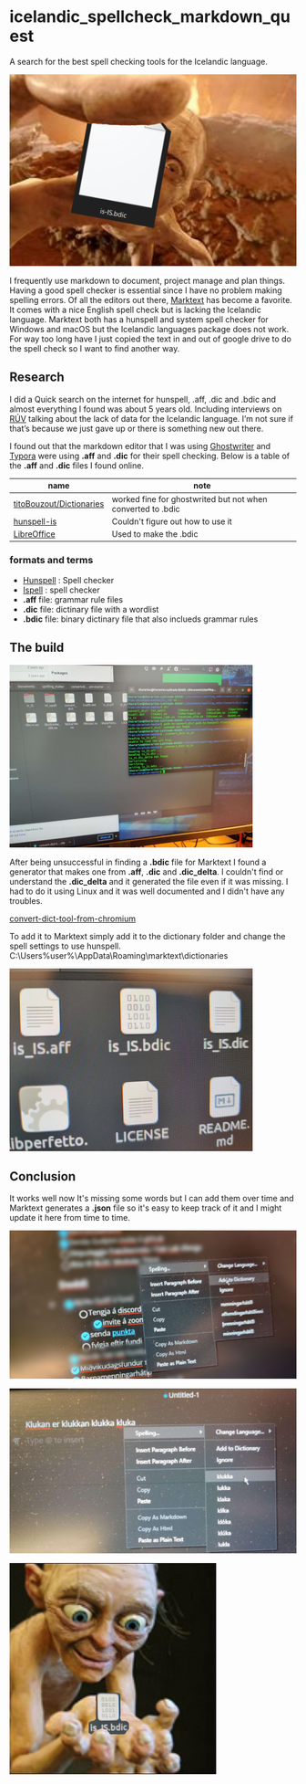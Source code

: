 # icelandic_spellcheck_markdown_quest 


A search for the best spell checking tools for the Icelandic language.

![is_ISbdic](is_bdic.png)

I frequently use markdown to document, project manage and plan things. Having a good spell checker is essential since I have no problem making spelling errors.
Of all the editors out there, [Marktext](https://www.marktext.cc/) has become a favorite. It comes with a nice English spell check but is lacking the Icelandic language.
Marktext both has a hunspell and system spell checker for Windows and macOS but the Icelandic languages package does not work. 
For way too long have I just copied the text in and out of google drive to do the spell check so I want to find another way.

## Research
I did a Quick search on the internet for hunspell, .aff, .dic and .bdic and almost everything I found was about 5 years old. Including interviews on [RÚV](https://www.ruv.is/frettir/innlent/vantar-rafraen-gogn-um-islenska-tungu) talking about the lack of data for the Icelandic language. I’m not sure if that’s because we just gave up or there is something new out there.

I found out that the markdown editor that I was using [Ghostwriter](https://ghostwriter.kde.org/) and [Typora](https://typora.io/) were using **.aff** and **.dic** for their spell checking. Below is a table of the **.aff** and **.dic** files I found online.

| name                                                                      | note                                                        |
| ------------------------------------------------------------------------- | ----------------------------------------------------------- |
| [titoBouzout/Dictionaries](https://github.com/titoBouzout/Dictionaries)   | worked fine for ghostwrited but not when converted to .bdic |
| [hunspell-is](https://github.com/nifgraup/hunspell-is)                    | Couldn't figure out how to use it                           |
| [LibreOffice](https://github.com/LibreOffice/dictionaries/tree/master/is) | Used to make the .bdic                                      |

### formats and terms

- [Hunspell](https://en.wikipedia.org/wiki/Hunspell) : Spell checker
- [Ispell](https://en.wikipedia.org/wiki/Ispell) : spell checker
- **.aff** file: grammar rule files
- **.dic** file: dictinary file with a wordlist
- **.bdic** file: binary dictinary file that also inclueds grammar rules

## The build

![bdic_gen.png](images/bdic_gen.png)

After being unsuccessful in finding a **.bdic** file for Marktext I found a generator that makes one from **.aff**, **.dic** and **.dic_delta**. I couldn't find or understand the **.dic_delta** and it generated the file even if it was missing. I had to do it using Linux and it was well documented and I didn't have any troubles.

[convert-dict-tool-from-chromium](https://github.com/jankelemen/convert-dict-tool-from-chromium)

To add it to Marktext simply add it to the dictionary folder and change the spell settings to use hunspell.
C:\Users\%user%\AppData\Roaming\marktext\dictionaries

![bdic_file.png](images/bdic_file.png)

## Conclusion

It works well now It's missing some words but I can add them over time and Marktext generates a **.json** file so it's easy to keep track of it and I might update it here from time to time. 

![add_json.png](images/add_json.png)


![spellcheck_working.png](images/spellcheck_working.png)


![spellcheck_working.png](images/is_bdic.png)
